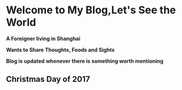 # Welcome to My Blog,Let's See the World

**A Foreigner living in Shanghai**

**Wants to Share Thoughts, Foods and Sights**

**Blog is updated whenever there is something  worth mentioning**

## Christmas Day of 2017
